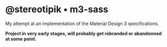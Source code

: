 # @stereotipik • m3-sass

My attempt at an implementation of the Material Design 3 specifications.

**Project in very early stages, will probably get rebranded or abandonned at some point.**
